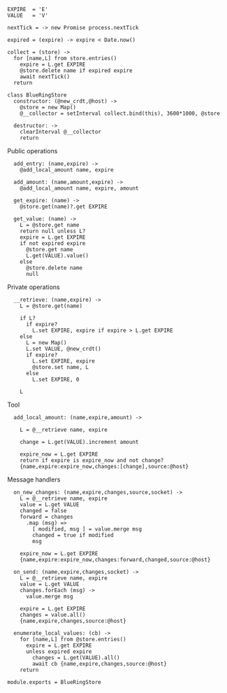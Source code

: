     EXPIRE  = 'E'
    VALUE   = 'V'

    nextTick = -> new Promise process.nextTick

    expired = (expire) -> expire < Date.now()

    collect = (store) ->
      for [name,L] from store.entries()
        expire = L.get EXPIRE
        @store.delete name if expired expire
        await nextTick()
      return

    class BlueRingStore
      constructor: (@new_crdt,@host) ->
        @store = new Map()
        @__collector = setInterval collect.bind(this), 3600*1000, @store

      destructor: ->
        clearInterval @__collector
        return

Public operations

      add_entry: (name,expire) ->
        @add_local_amount name, expire

      add_amount: (name,amount,expire) ->
        @add_local_amount name, expire, amount

      get_expire: (name) ->
        @store.get(name)?.get EXPIRE

      get_value: (name) ->
        L = @store.get name
        return null unless L?
        expire = L.get EXPIRE
        if not expired expire
          @store.get name
          L.get(VALUE).value()
        else
          @store.delete name
          null

Private operations

      __retrieve: (name,expire) ->
        L = @store.get(name)

        if L?
          if expire?
            L.set EXPIRE, expire if expire > L.get EXPIRE
        else
          L = new Map()
          L.set VALUE, @new_crdt()
          if expire?
            L.set EXPIRE, expire
            @store.set name, L
          else
            L.set EXPIRE, 0

        L

Tool

      add_local_amount: (name,expire,amount) ->

        L = @__retrieve name, expire

        change = L.get(VALUE).increment amount

        expire_now = L.get EXPIRE
        return if expire is expire_now and not change?
        {name,expire:expire_now,changes:[change],source:@host}

Message handlers

      on_new_changes: (name,expire,changes,source,socket) ->
        L = @__retrieve name, expire
        value = L.get VALUE
        changed = false
        forward = changes
          .map (msg) =>
            [ modified, msg ] = value.merge msg
            changed = true if modified
            msg

        expire_now = L.get EXPIRE
        {name,expire:expire_now,changes:forward,changed,source:@host}

      on_send: (name,expire,changes,socket) ->
        L = @__retrieve name, expire
        value = L.get VALUE
        changes.forEach (msg) ->
          value.merge msg

        expire = L.get EXPIRE
        changes = value.all()
        {name,expire,changes,source:@host}

      enumerate_local_values: (cb) ->
        for [name,L] from @store.entries()
          expire = L.get EXPIRE
          unless expired expire
            changes = L.get(VALUE).all()
            await cb {name,expire,changes,source:@host}
        return

    module.exports = BlueRingStore
